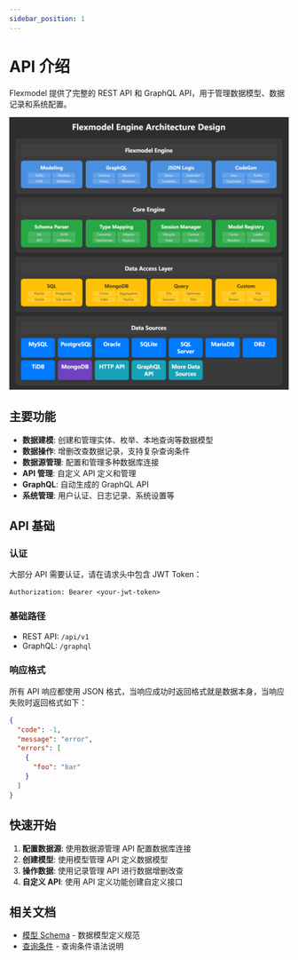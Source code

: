```yaml
---
sidebar_position: 1
---
```


# API 介绍

Flexmodel 提供了完整的 REST API 和 GraphQL API，用于管理数据模型、数据记录和系统配置。

![Architecture_Design](Architecture_Design.png)

## 主要功能

- **数据建模**: 创建和管理实体、枚举、本地查询等数据模型
- **数据操作**: 增删改查数据记录，支持复杂查询条件
- **数据源管理**: 配置和管理多种数据库连接
- **API 管理**: 自定义 API 定义和管理
- **GraphQL**: 自动生成的 GraphQL API
- **系统管理**: 用户认证、日志记录、系统设置等

## API 基础

### 认证

大部分 API 需要认证，请在请求头中包含 JWT Token：

```
Authorization: Bearer <your-jwt-token>
```

### 基础路径

- REST API: `/api/v1`
- GraphQL: `/graphql`

### 响应格式

所有 API 响应都使用 JSON 格式，当响应成功时返回格式就是数据本身，当响应失败时返回格式如下：

```json
{
  "code": -1,
  "message": "error",
  "errors": [
    {
      "foo": "bar"
    }
  ]
}
```

## 快速开始

1. **配置数据源**: 使用数据源管理 API 配置数据库连接
2. **创建模型**: 使用模型管理 API 定义数据模型
3. **操作数据**: 使用记录管理 API 进行数据增删改查
4. **自定义 API**: 使用 API 定义功能创建自定义接口

## 相关文档

- [模型 Schema](./model-schema.md) - 数据模型定义规范
- [查询条件](./condition.md) - 查询条件语法说明
